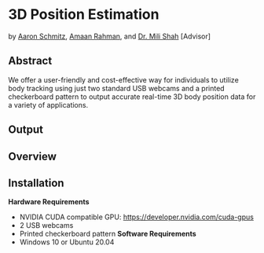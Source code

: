 # 3D Position Estimation
by [Aaron Schmitz](mailto:aaron.schmitz@cooper.edu), [Amaan Rahman](mailto:amaan.rahman@cooper.edu), and [Dr. Mili Shah](mailto:mili.shah@cooper.edu) [Advisor]

## Abstract

We offer a user-friendly and cost-effective way for individuals to utilize body tracking using just two standard USB webcams and a printed checkerboard pattern to output accurate real-time 3D body position data for a variety of applications.

## Output


## Overview


## Installation
**Hardware Requirements**
* NVIDIA CUDA compatible GPU: https://developer.nvidia.com/cuda-gpus
* 2 USB webcams
* Printed checkerboard pattern
**Software Requirements**
* Windows 10 or Ubuntu 20.04

